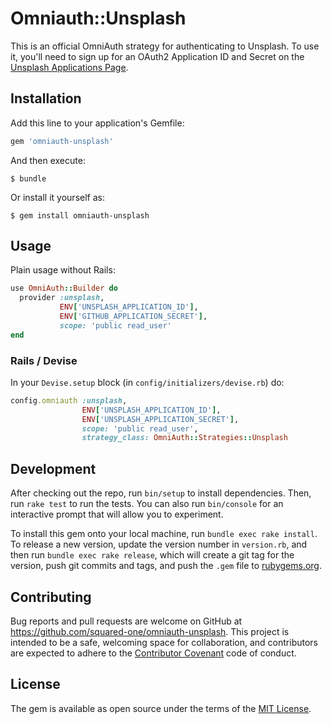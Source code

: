# Omniauth::Unsplash

This is an official OmniAuth strategy for authenticating to Unsplash. To
use it, you'll need to sign up for an OAuth2 Application ID and Secret
on the [Unsplash Applications Page](https://unsplash.com/oauth/applications).

## Installation

Add this line to your application's Gemfile:

```ruby
gem 'omniauth-unsplash'
```

And then execute:

    $ bundle

Or install it yourself as:

    $ gem install omniauth-unsplash

## Usage

Plain usage without Rails:    

```ruby
use OmniAuth::Builder do
  provider :unsplash, 
           ENV['UNSPLASH_APPLICATION_ID'], 
           ENV['GITHUB_APPLICATION_SECRET'],
           scope: 'public read_user'
end
```    
    
### Rails / Devise    

In your `Devise.setup` block (in `config/initializers/devise.rb`) do:

```ruby
config.omniauth :unsplash,
                ENV['UNSPLASH_APPLICATION_ID'],
                ENV['UNSPLASH_APPLICATION_SECRET'],
                scope: 'public read_user',
                strategy_class: OmniAuth::Strategies::Unsplash
```

## Development

After checking out the repo, run `bin/setup` to install dependencies. Then, run `rake test` to run the tests. You can also run `bin/console` for an interactive prompt that will allow you to experiment.

To install this gem onto your local machine, run `bundle exec rake install`. To release a new version, update the version number in `version.rb`, and then run `bundle exec rake release`, which will create a git tag for the version, push git commits and tags, and push the `.gem` file to [rubygems.org](https://rubygems.org).

## Contributing

Bug reports and pull requests are welcome on GitHub at https://github.com/squared-one/omniauth-unsplash. This project is intended to be a safe, welcoming space for collaboration, and contributors are expected to adhere to the [Contributor Covenant](http://contributor-covenant.org) code of conduct.


## License

The gem is available as open source under the terms of the [MIT License](http://opensource.org/licenses/MIT).


